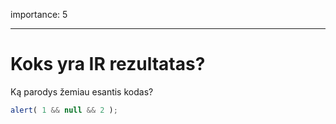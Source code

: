 importance: 5

---

# Koks yra IR rezultatas?

Ką parodys žemiau esantis kodas?

```js
alert( 1 && null && 2 );
```

